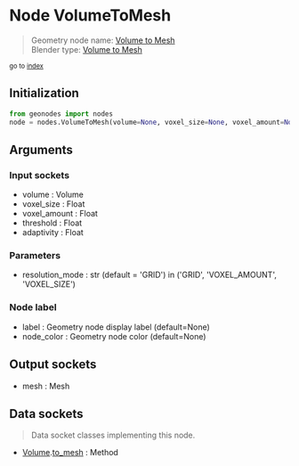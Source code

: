 
# Node VolumeToMesh

> Geometry node name: [Volume to Mesh](https://docs.blender.org/manual/en/latest/modeling/geometry_nodes/volume/volume_to_mesh.html)<br>
  Blender type: [Volume to Mesh](https://docs.blender.org/api/current/bpy.types.GeometryNodeVolumeToMesh.html)
  
<sub>go to [index](/docs/index.md)</sub>

## Initialization

```python
from geonodes import nodes
node = nodes.VolumeToMesh(volume=None, voxel_size=None, voxel_amount=None, threshold=None, adaptivity=None, resolution_mode='GRID', label=None, node_color=None)
```



## Arguments


### Input sockets

- volume : Volume
- voxel_size : Float
- voxel_amount : Float
- threshold : Float
- adaptivity : Float

### Parameters

- resolution_mode : str (default = 'GRID') in ('GRID', 'VOXEL_AMOUNT', 'VOXEL_SIZE')

### Node label

- label : Geometry node display label (default=None)
- node_color : Geometry node color (default=None)

## Output sockets

- mesh : Mesh

## Data sockets

> Data socket classes implementing this node.
  
  
- [Volume](/docs/sockets/Volume.md).[to_mesh](/docs/sockets/Volume.md#to_mesh) : Method
  
